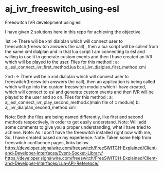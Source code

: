 # aj_ivr_freeswitch_using-esl
Freeswitch IVR development using esl

I have given 2 solutions here in this repo for achieving the objective

1st :-> There will be xml dialplan which will connect user to freeswitch(freeswitch answers the call) , then a lua script will be called from the same xml dialplan and in that lua script I am connecting to esl and willing to use it to generate custom events and then I have created an IVR which will be played to the user. 
Files for this method : 
a: aj_esl_connect_ivr_first_method.lua
b: aj_ivr_dialplan_first_method.xml

2nd :-> There will be a xml dialplan which will connect user to freeswitch(freeswitch answers the call), then an application is being called which will go into the custom freeswitch module which I have created, which will connect to esl and generate custom events and then IVR will be played to the user and so on.
Files for this method : 
a: aj_esl_connect_ivr_play_second_method.c(main file of c module)
b: aj_ivr_dialplan_second_method.xml

Note: Both the files are being named differently, like first and second methods respectively, in order to get easily understand.
Note: Will add some comments to give you a proper understanding, what I have tried to achieve.
Note: As I don't have the freeswitch installed right now with me, So, I have created based on my experience.
Note: Taken some help from freeswitch confluence pages, links below 
https://developer.signalwire.com/freeswitch/FreeSWITCH-Explained/Client-and-Developer-Interfaces/Event-Socket-Library/
https://developer.signalwire.com/freeswitch/FreeSWITCH-Explained/Client-and-Developer-Interfaces/Lua-API-Reference/
